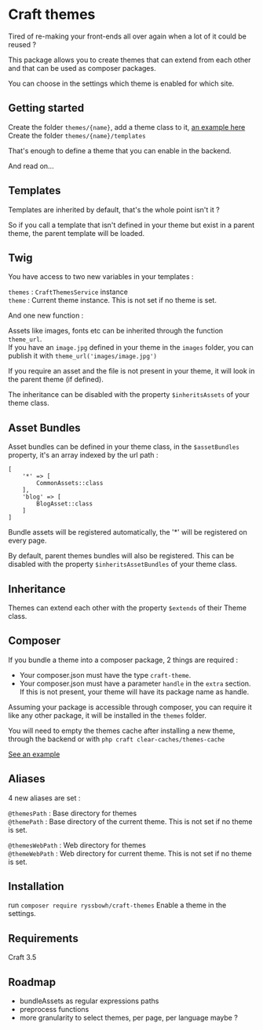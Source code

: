 # Craft themes

Tired of re-making your front-ends all over again when a lot of it could be reused ?

This package allows you to create themes that can extend from each other and that can be used as composer packages.

You can choose in the settings which theme is enabled for which site.

## Getting started

Create the folder `themes/{name}`, add a theme class to it, [an example here](https://github.com/ryssbowh/example-theme/blob/master/Theme.php)
Create the folder `themes/{name}/templates`

That's enough to define a theme that you can enable in the backend.

And read on...

## Templates 

Templates are inherited by default, that's the whole point isn't it ?

So if you call a template that isn't defined in your theme but exist in a parent theme, the parent template will be loaded.

## Twig

You have access to two new variables in your templates :

`themes` : `CraftThemesService` instance  
`theme` : Current theme instance. This is not set if no theme is set.

And one new function :

Assets like images, fonts etc can be inherited through the function `theme_url`.  
If you have an `image.jpg` defined in your theme in the `images` folder, you can publish it with `theme_url('images/image.jpg')`

If you require an asset and the file is not present in your theme, it will look in the parent theme (if defined).

The inheritance can be disabled with the property `$inheritsAssets` of your theme class.

## Asset Bundles

Asset bundles can be defined in your theme class, in the `$assetBundles` property, it's an array indexed by the url path :
```
[
	'*' => [
		CommonAssets::class
	],
	'blog' => [
		BlogAsset::class
	]
]
```

Bundle assets will be registered automatically, the '\*' will be registered on every page.

By default, parent themes bundles will also be registered. This can be disabled with the property `$inheritsAssetBundles` of your theme class.

## Inheritance

Themes can extend each other with the property `$extends` of their Theme class.

## Composer

If you bundle a theme into a composer package, 2 things are required :

- Your composer.json must have the type `craft-theme`.
- Your composer.json must have a parameter `handle` in the `extra` section. If this is not present, your theme will have its package name as handle.

Assuming your package is accessible through composer, you can require it like any other package, it will be installed in the `themes` folder.

You will need to empty the themes cache after installing a new theme, through the backend or with `php craft clear-caches/themes-cache`

[See an example](https://github.com/ryssbowh/example-theme/blob/master/composer.json)

## Aliases

4 new aliases are set :

`@themesPath` : Base directory for themes  
`@themePath` : Base directory of the current theme. This is not set if no theme is set.

`@themesWebPath` : Web directory for themes  
`@themeWebPath` : Web directory for current theme. This is not set if no theme is set.

## Installation

run `composer require ryssbowh/craft-themes`
Enable a theme in the settings.

## Requirements

Craft 3.5

## Roadmap

- bundleAssets as regular expressions paths
- preprocess functions
- more granularity to select themes, per page, per language maybe ?